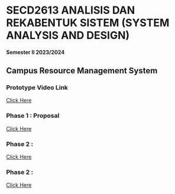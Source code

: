 # SECD2613 ANALISIS DAN REKABENTUK SISTEM (SYSTEM ANALYSIS AND DESIGN)
#### Semester II 2023/2024
## Campus Resource Management System

### Prototype Video Link
[Click Here](https://youtu.be/c-UCtWR59cA)

### Phase 1 : Proposal
[Click Here](https://github.com/leomxue/Group4_Project1_SAD_20232024/blob/main/Proposal.pdf) 
### Phase 2 :
[Click Here](https://github.com/leomxue/Group4_Project1_SAD_20232024/blob/main/SAD%20Phase%202.pdf)
### Phase 2 :
[Click Here](https://github.com/leomxue/Group4_Project1_SAD_20232024/blob/main/SAD%20Phase%203.pdf)

